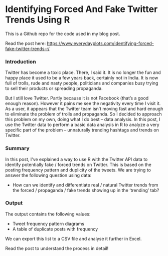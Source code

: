 # Identifying Forced And Fake Twitter Trends Using R
This is a Github repo for the code used in my blog post.

Read the post here: https://www.everydayplots.com/identifying-forced-fake-twitter-trends-r/

### Introduction

Twitter has become a toxic place. There, I said it. It is no longer the fun and happy place it used to be a few years back, certainly not in India. It is now full of trolls, rude and nasty people, politicians and companies busy trying to sell their products or spreading propaganda.

But I still love Twitter. Partly because it is not Facebook (that’s a good enough reason). However it pains me see the negativity every time I visit it. As a user, it appears that the Twitter team isn’t moving fast and hard enough to eliminate the problem of trolls and propaganda. So I decided to approach this problem on my own, doing what I do best – data analysis. In this post, I use the Twitter data to perform a basic data analysis in R to analyze a very specific part of the problem – unnaturally trending hashtags and trends on Twitter.

### Summary

In this post, I've explained a way to use R with the Twitter API data to identify potentially fake / forced trends on Twitter. This is based on the posting frequency pattern and duplicity of the tweets. We are trying to answer the following question using data:

- How can we identify and differentiate real / natural Twitter trends from the forced / propaganda / fake trends showing up in the ‘trending’ tab?

### Output

The output contains the following values:
- Tweet frequency pattern diagrams
- A table of duplicate posts with frequency

We can export this list to a CSV file and analyse it further in Excel.

Read the post to understand the process in detail! 
